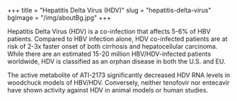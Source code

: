 +++
title = "Hepatitis Delta Virus (HDV)"
slug = "hepatitis-delta-virus"
bgImage = "/img/aboutBg.jpg"
+++


Hepatitis Delta Virus (HDV) is a co-infection that affects 5-6% of HBV patients. Compared to HBV infection alone, HDV co-infected patients are at risk of 2-3x faster onset of both cirrhosis and hepatocellular carcinoma. 
While there are an estimated 15-20 million HBV/HDV-infected patients worldwide, HDV is classified as an orphan disease in both the U.S. and EU. 

The active metabolite of ATI-2173 significantly decreased HDV RNA levels in woodchuck models of HBV/HDV. Conversely, neither tenofovir nor entecavir have shown activity against HDV in animal models or human studies.
